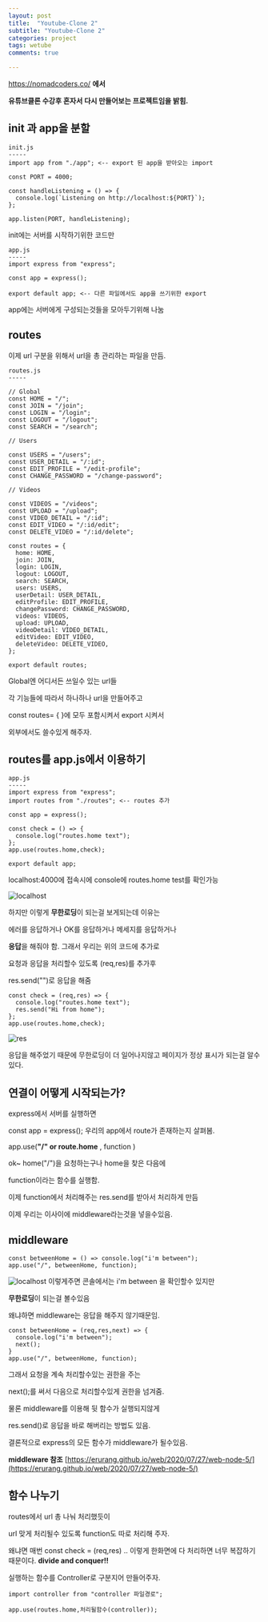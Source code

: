 ```yaml
---
layout: post
title:  "Youtube-Clone 2"
subtitle: "Youtube-Clone 2"
categories: project
tags: wetube
comments: true

---
```


<a>https://nomadcoders.co/</a> **에서**

**유튜브클론 수강후 혼자서 다시 만들어보는 프로젝트임을 밝힘.**

init 과 app을 분할
---

```
init.js
-----
import app from "./app"; <-- export 된 app을 받아오는 import

const PORT = 4000;

const handleListening = () => {
  console.log(`Listening on http://localhost:${PORT}`);
};

app.listen(PORT, handleListening);

``` 

init에는 서버를 시작하기위한 코드만

```
app.js
-----
import express from "express";

const app = express();

export default app; <-- 다른 파일에서도 app을 쓰기위한 export

```
app에는 서버에게 구성되는것들을 모아두기위해 나눔

routes
---

이제 url 구분을 위해서 url을 총 관리하는 파일을 만듬.

```
routes.js
-----

// Global
const HOME = "/";
const JOIN = "/join";
const LOGIN = "/login";
const LOGOUT = "/logout";
const SEARCH = "/search";

// Users

const USERS = "/users";
const USER_DETAIL = "/:id";
const EDIT_PROFILE = "/edit-profile";
const CHANGE_PASSWORD = "/change-password";

// Videos

const VIDEOS = "/videos";
const UPLOAD = "/upload";
const VIDEO_DETAIL = "/:id";
const EDIT_VIDEO = "/:id/edit";
const DELETE_VIDEO = "/:id/delete";

const routes = {
  home: HOME,
  join: JOIN,
  login: LOGIN,
  logout: LOGOUT,
  search: SEARCH,
  users: USERS,
  userDetail: USER_DETAIL,
  editProfile: EDIT_PROFILE,
  changePassword: CHANGE_PASSWORD,
  videos: VIDEOS,
  upload: UPLOAD,
  videoDetail: VIDEO_DETAIL,
  editVideo: EDIT_VIDEO,
  deleteVideo: DELETE_VIDEO,
};

export default routes;
```

Global엔 어디서든 쓰일수 있는 url들

각 기능들에 따라서 하나하나 url을 만들어주고

const routes= { }에 모두 포함시켜서 export 시켜서

외부에서도 쓸수있게 해주자.

routes를 app.js에서 이용하기
---
```
app.js
-----
import express from "express";
import routes from "./routes"; <-- routes 추가

const app = express();

const check = () => {
  console.log("routes.home text");
};
app.use(routes.home,check);

export default app; 
```

localhost:4000에 접속시에 console에 routes.home test를 확인가능

![localhost](https://user-images.githubusercontent.com/56789064/89007778-5ecdbd80-d344-11ea-8a5c-e961e85bcac5.jpg)

하지만 이렇게 **무한로딩**이 되는걸 보게되는데 이유는

에러를 응답하거나 OK를 응답하거나 메세지를 응답하거나

**응답**을 해줘야 함.  그래서 우리는 위의 코드에 추가로

요청과 응답을 처리할수 있도록 (req,res)를 추가후

res.send("")로 응답을 해줌
```
const check = (req,res) => {
  console.log("routes.home text");
  res.send("Hi from home");
};
app.use(routes.home,check);
```
![res](https://user-images.githubusercontent.com/56789064/89008640-fc75bc80-d345-11ea-846c-6c411090f17a.jpg)

응답을 해주었기 때문에 무한로딩이 더 일어나지않고 페이지가 정상 표시가 되는걸 알수있다.

연결이 어떻게 시작되는가?
---
express에서 서버를 실행하면

const app = express(); 우리의 app에서 route가 존재하는지 살펴봄.

app.use(**"/" or route.home** , function )

ok~ home("/")을 요청하는구나 home을 찾은 다음에 

function이라는 함수를 실행함.

이제 function에서 처리해주는 res.send를 받아서 처리하게 만듬

이제 우리는 이사이에 middleware라는것을 넣을수있음.

middleware
---
```
const betweenHome = () => console.log("i'm between");
app.use("/", betweenHome, function);
```
![localhost](https://user-images.githubusercontent.com/56789064/89007778-5ecdbd80-d344-11ea-8a5c-e961e85bcac5.jpg)
이렇게주면 콘솔에서는 i'm between 을 확인할수 있지만

 **무한로딩**이 되는걸 볼수있음

왜냐하면 middleware는 응답을 해주지 않기때문임.

```
const betweenHome = (req,res,next) => {
  console.log("i'm between");
  next();
}
app.use("/", betweenHome, function);
```

그래서 요청을 계속 처리할수있는 권한을 주는

next();를 써서 다음으로 처리할수있게 권한을 넘겨줌.

물론 middleware를 이용해 뒷 함수가 실행되지않게

res.send()로 응답을 바로 해버리는 방법도 있음.

결론적으로 express의 모든 함수가 middleware가 될수있음.

**middleware 참조**
<a>[https://erurang.github.io/web/2020/07/27/web-node-5/](https://erurang.github.io/web/2020/07/27/web-node-5/)</a>


함수 나누기
---

routes에서 url 총 나눠 처리했듯이 

url 맞게 처리될수 있도록 function도 따로 처리해 주자.

왜냐면 매번 const check = (req,res) .. 이렇게 한화면에 다 처리하면 너무 복잡하기 때문이다. **divide and conquer!!**

실행하는 함수를 Controller로 구분지어 만들어주자.

```
import controller from "controller 파일경로";

app.use(routes.home,처리될함수(controller));
```
